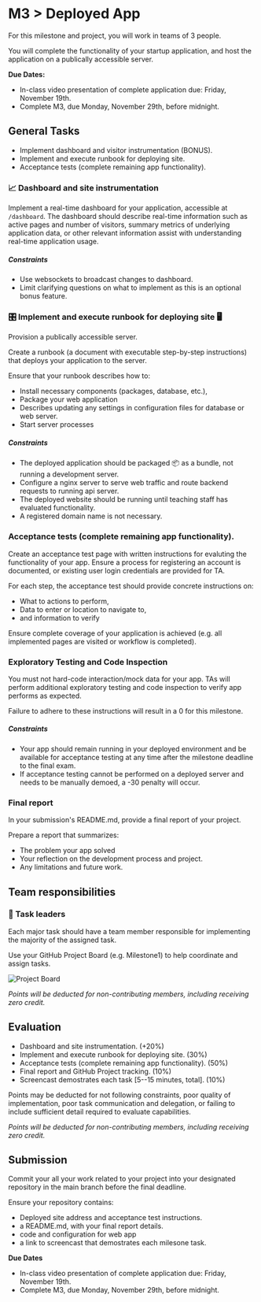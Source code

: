 # M3 > Deployed App

For this milestone and project, you will work in teams of 3 people.

You will complete the functionality of your startup application, and host the application on a publically accessible server.

**Due Dates:**

* In-class video presentation of complete application due: Friday, November 19th.
* Complete M3, due Monday, November 29th, before midnight.

## General Tasks

* Implement dashboard and visitor instrumentation (BONUS).
* Implement and execute runbook for deploying site.
* Acceptance tests (complete remaining app functionality).

### 📈  Dashboard and site instrumentation

Implement a real-time dashboard for your application, accessible at `/dashboard`. The dashboard should describe real-time information such as active pages and number of visitors, summary metrics of underlying application data, or other relevant information assist with understanding real-time application usage.

##### Constraints

* Use websockets to broadcast changes to dashboard.
* Limit clarifying questions on what to implement as this is an optional bonus feature.

### 🎛️  Implement and execute runbook for deploying site 🖥️  

Provision a publically accessible server.

Create a runbook (a document with executable step-by-step instructions) that deploys your application to the server. 

Ensure that your runbook describes how to:
* Install necessary components (packages, database, etc.), 
* Package your web application 
* Describes updating any settings in configuration files for database or web server.
* Start server processes 

##### Constraints

* The deployed application should be packaged 📦 as a bundle, not running a development server.
* Configure a nginx server to serve web traffic and route backend requests to running api server.
* The deployed website should be running until teaching staff has evaluated functionality.
* A registered domain name is not necessary.

### Acceptance tests (complete remaining app functionality).

Create an acceptance test page with written instructions for evaluting the functionality of your app. Ensure a process for registering an account is documented, or existing user login credentials are provided for TA.

For each step, the acceptance test should provide concrete instructions on: 
* What to actions to perform, 
* Data to enter or location to navigate to,
* and information to verify

Ensure complete coverage of your application is achieved (e.g. all implemented pages are visited or  workflow is completed).

### Exploratory Testing and Code Inspection

You must not hard-code interaction/mock data for your app. TAs will perform additional exploratory testing and code inspection to verify app performs as expected.

Failure to adhere to these instructions will result in a 0 for this milestone.

##### Constraints

* Your app should remain running in your deployed environment and be available for acceptance testing at any time after the milestone deadline to the final exam.
* If acceptance testing cannot be performed on a deployed server and needs to be manually demoed, a -30 penalty will occur.

### Final report

In your submission's README.md, provide a final report of your project.

Prepare a report that summarizes:

* The problem your app solved
* Your reflection on the development process and project.
* Any limitations and future work.

## Team responsibilities

### 👥 Task leaders 

Each major task should have a team member responsible for implementing the majority of the assigned task.

Use your GitHub Project Board (e.g. Milestone1) to help coordinate and assign tasks.

![Project Board](https://miro.medium.com/max/4976/1*_St3BrB36V05JAuFIC3utQ.png)

_Points will be deducted for non-contributing members, including receiving zero credit._

## Evaluation

* Dashboard and site instrumentation. (+20%)
* Implement and execute runbook for deploying site. (30%)
* Acceptance tests (complete remaining app functionality). (50%)
* Final report and GitHub Project tracking. (10%)
* Screencast demostrates each task [5--15 minutes, total]. (10%)

Points may be deducted for not following constraints, poor quality of implementation, poor task communication and delegation, or failing to include sufficient detail required to evaluate capabilities.

_Points will be deducted for non-contributing members, including receiving zero credit._

## Submission

Commit your all your work related to your project into your designated repository in the main branch before the final deadline.

Ensure your repository contains:

* Deployed site address and acceptance test instructions.
* a README.md, with your final report details.
* code and configuration for web app
* a link to screencast that demostrates each milesone task.

**Due Dates**
* In-class video presentation of complete application due: Friday, November 19th.
* Complete M3, due Monday, November 29th, before midnight.
